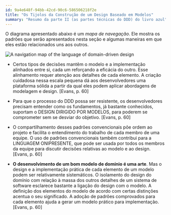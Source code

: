 ```yaml
---
id: 9a4e648f-94bb-42cd-90c6-586506218f2e
title: "Os Tijolos da Construção de um Design Baseado em Modelos"
summary: "Resumo da parte II (as partes técnicas do DDD) do livro azul"
---
```


O diagrama apresentado abaixo é um *mapa de navegação*. Ele mostra os padrões que serão apresentados nesta seção e algumas maneiras em que eles estão relacionados uns aos outros.

<img src="{{ mix('/images/articles/DDD/a-navigation-map-of-the-language-of-domain-driven-design.png') }}" alt="A navigation map of the language of domain-driven design">

- Certos tipos de decisões mantêm o modelo e a implementação alinhados entre si, cada um reforçando a eficácia do outro. Esse alinhamento requer atenção aos detalhes de cada elemento. A criação cuidadosa nessa escala pequena dá aos desenvolvedores uma plataforma sólida a partir da qual eles podem aplicar abordagens de modelagem e design. [Evans, p. 60]

- Para que o processo do DDD possa ser resistente, os desenvolvedores precisam entender como os fundamentos, já bastante conhecidos, suportam o DESIGN DIRIGIDO POR MODELOS, para poderem se comprometer sem se desviar do objetivo. [Evans, p. 60]

- O compartilhamento desses padrões convencionais põe ordem ao projeto e facilita o entendimento do trabalho de cada membro de uma equipe. O uso de padrões convencionais também contribui para a LINGUAGEM ONIPRESENTE, que pode ser usada por todos os membros da equipe para discutir decisões relativas ao modelo e ao design. [Evans, p. 60]

- **O desenvolvimento de um bom modelo de domínio é uma arte**. Mas o design e a implementação prática de cada elemento de um modelo podem ser relativamente sistemáticos. O isolamento do design do domínio com relação à massa dos outros detalhes de um sistema de software esclarece bastante a ligação do design com o modelo. A definição dos elementos do modelo de acordo com certas distinções acentua o seu significado. A adoção de padrões comprovados para cada elemento ajuda a gerar um modelo prático para implementação. [Evans, p. 60]

